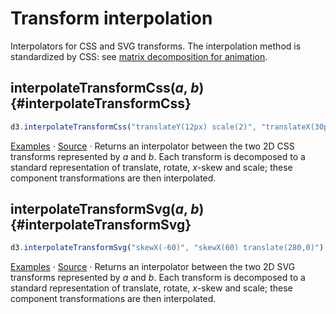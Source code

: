 # Transform interpolation

Interpolators for CSS and SVG transforms. The interpolation method is standardized by CSS: see [matrix decomposition for animation](http://www.w3.org/TR/css3-2d-transforms/#matrix-decomposition).

## interpolateTransformCss(*a*, *b*) {#interpolateTransformCss}

```js
d3.interpolateTransformCss("translateY(12px) scale(2)", "translateX(30px) rotate(5deg)")(0.5) // "translate(15px,6px) rotate(2.5deg) scale(1.5,1.5)"
```

[Examples](https://observablehq.com/@d3/d3-interpolatetransformcss) · [Source](https://github.com/d3/d3-interpolate/blob/main/src/transform/index.js) · Returns an interpolator between the two 2D CSS transforms represented by *a* and *b*. Each transform is decomposed to a standard representation of translate, rotate, *x*-skew and scale; these component transformations are then interpolated.

## interpolateTransformSvg(*a*, *b*) {#interpolateTransformSvg}

```js
d3.interpolateTransformSvg("skewX(-60)", "skewX(60) translate(280,0)") // "translate(140,0) skewX(0)"
```

[Examples](https://observablehq.com/@d3/d3-interpolatetransformcss) · [Source](https://github.com/d3/d3-interpolate/blob/main/src/transform/index.js) · Returns an interpolator between the two 2D SVG transforms represented by *a* and *b*. Each transform is decomposed to a standard representation of translate, rotate, *x*-skew and scale; these component transformations are then interpolated.
